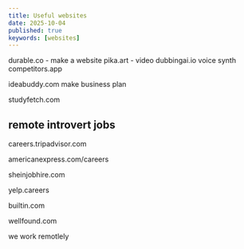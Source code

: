 ```yaml
---
title: Useful websites
date: 2025-10-04
published: true
keywords: [websites]
---
```






durable.co - make a website
pika.art - video 
dubbingai.io voice synth 
competitors.app

ideabuddy.com make business plan 

studyfetch.com


## remote introvert jobs
careers.tripadvisor.com

americanexpress.com/careers

sheinjobhire.com


yelp.careers

builtin.com

wellfound.com

we work remotlely 
